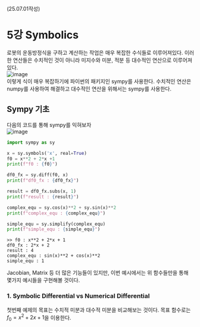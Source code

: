 (25.07.01작성)
# 5강 Symbolics
로봇의 운동방정식을 구하고 계산하는 작업은 매우 복잡한 수식들로 이루어져있다. 이러한 연산들은 수치적인 것이 아니라 미지수와 미분, 적분 등 대수적인 연산으로 이루어져 있다.    
![image](https://github.com/user-attachments/assets/d6ba99a2-6750-4a17-9b3a-1bcf4724143c)   
이렇게 식이 매우 복잡하기에 파이썬의 패키지인 sympy를 사용한다. 수치적인 연산은 numpy를 사용하여 해결하고 대수적인 연산을 위해서는 sympy를 사용한다.   
## Sympy 기초
다음의 코드를 통해 sympy를 익혀보자    
![image](https://github.com/user-attachments/assets/91b95aec-1254-4e45-a3b2-f191b6d891b2)   
```python
import sympy as sy

x = sy.symbols('x', real=True)
f0 = x**2 + 2*x +1
print(f"f0 : {f0}")

df0_fx = sy.diff(f0, x)
print(f"df0_fx : {df0_fx}")

result = df0_fx.subs(x, 1)
print(f"result : {result}")

complex_equ = sy.cos(x)**2 + sy.sin(x)**2
print(f"complex_equ : {complex_equ}")

simple_equ = sy.simplify(complex_equ)
print(f"simple_equ : {simple_equ}")
```
```
>> f0 : x**2 + 2*x + 1
df0_fx : 2*x + 2
result : 4
complex_equ : sin(x)**2 + cos(x)**2
simple_equ : 1
```
Jacobian, Matrix 등 더 많은 기능들이 있지만, 이번 예시에서는 위 함수들만을 통해 몇가지 예시들을 구현해볼 것이다.   
### 1. Symbolic Differential vs Numerical Differential
첫번째 예제의 목표는 수치적 미분과 대수적 미분을 비교해보는 것이다. 목표 함수로는 $f_0=x^2+2x+1$을 이용한다. 
